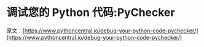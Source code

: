 # 调试您的 Python 代码:PyChecker

原文：[https://www.pythoncentral.io/debug-your-python-code-pychecker/](https://www.pythoncentral.io/debug-your-python-code-pychecker/)